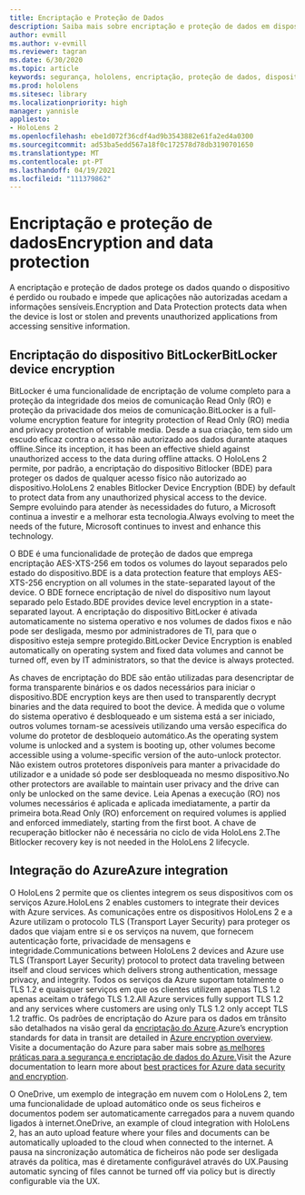 ```yaml
---
title: Encriptação e Proteção de Dados
description: Saiba mais sobre encriptação e proteção de dados em dispositivos HoloLens 2, incluindo a integração bitLocker e Azure.
author: evmill
ms.author: v-evmill
ms.reviewer: tagran
ms.date: 6/30/2020
ms.topic: article
keywords: segurança, hololens, encriptação, proteção de dados, dispositivo BitLocker, BitLocker, bitlocker, encriptação bitlocker, integração azure,
ms.prod: hololens
ms.sitesec: library
ms.localizationpriority: high
manager: yannisle
appliesto:
- HoloLens 2
ms.openlocfilehash: ebe1d072f36cdf4ad9b3543882e61fa2ed4a0300
ms.sourcegitcommit: ad53ba5edd567a18f0c172578d78db3190701650
ms.translationtype: MT
ms.contentlocale: pt-PT
ms.lasthandoff: 04/19/2021
ms.locfileid: "111379862"
---
```

# <a name="encryption-and-data-protection"></a><span data-ttu-id="52687-104">Encriptação e proteção de dados</span><span class="sxs-lookup"><span data-stu-id="52687-104">Encryption and data protection</span></span>

<span data-ttu-id="52687-105">A encriptação e proteção de dados protege os dados quando o dispositivo é perdido ou roubado e impede que aplicações não autorizadas acedam a informações sensíveis.</span><span class="sxs-lookup"><span data-stu-id="52687-105">Encryption and Data Protection protects data when the device is lost or stolen and prevents unauthorized applications from accessing sensitive information.</span></span>

## <a name="bitlocker-device-encryption"></a><span data-ttu-id="52687-106">Encriptação do dispositivo BitLocker</span><span class="sxs-lookup"><span data-stu-id="52687-106">BitLocker device encryption</span></span>

<span data-ttu-id="52687-107">BitLocker é uma funcionalidade de encriptação de volume completo para a proteção da integridade dos meios de comunicação Read Only (RO) e proteção da privacidade dos meios de comunicação.</span><span class="sxs-lookup"><span data-stu-id="52687-107">BitLocker is a full-volume encryption feature for integrity protection of Read Only (RO) media and privacy protection of writable media.</span></span>  <span data-ttu-id="52687-108">Desde a sua criação, tem sido um escudo eficaz contra o acesso não autorizado aos dados durante ataques offline.</span><span class="sxs-lookup"><span data-stu-id="52687-108">Since its inception, it has been an effective shield against unauthorized access to the data during offline attacks.</span></span> <span data-ttu-id="52687-109">O HoloLens 2 permite, por padrão, a encriptação do dispositivo Bitlocker (BDE) para proteger os dados de qualquer acesso físico não autorizado ao dispositivo.</span><span class="sxs-lookup"><span data-stu-id="52687-109">HoloLens 2 enables Bitlocker Device Encryption (BDE) by default to protect data from any unauthorized physical access to the device.</span></span> <span data-ttu-id="52687-110">Sempre evoluindo para atender às necessidades do futuro, a Microsoft continua a investir e a melhorar esta tecnologia.</span><span class="sxs-lookup"><span data-stu-id="52687-110">Always evolving to meet the needs of the future, Microsoft continues to invest and enhance this technology.</span></span>

<span data-ttu-id="52687-111">O BDE é uma funcionalidade de proteção de dados que emprega encriptação AES-XTS-256 em todos os volumes do layout separados pelo estado do dispositivo.</span><span class="sxs-lookup"><span data-stu-id="52687-111">BDE is a data protection feature that employs AES-XTS-256 encryption on all volumes in the state-separated layout of the device.</span></span> <span data-ttu-id="52687-112">O BDE fornece encriptação de nível do dispositivo num layout separado pelo Estado.</span><span class="sxs-lookup"><span data-stu-id="52687-112">BDE provides device level encryption in a state-separated layout.</span></span> <span data-ttu-id="52687-113">A encriptação do dispositivo BitLocker é ativada automaticamente no sistema operativo e nos volumes de dados fixos e não pode ser desligada, mesmo por administradores de TI, para que o dispositivo esteja sempre protegido.</span><span class="sxs-lookup"><span data-stu-id="52687-113">BitLocker Device Encryption is enabled automatically on operating system and fixed data volumes and cannot be turned off, even by IT administrators, so that the device is always protected.</span></span>

<span data-ttu-id="52687-114">As chaves de encriptação do BDE são então utilizadas para desencriptar de forma transparente binários e os dados necessários para iniciar o dispositivo.</span><span class="sxs-lookup"><span data-stu-id="52687-114">BDE encryption keys are then used to transparently decrypt binaries and the data required to boot the device.</span></span> <span data-ttu-id="52687-115">À medida que o volume do sistema operativo é desbloqueado e um sistema está a ser iniciado, outros volumes tornam-se acessíveis utilizando uma versão específica do volume do protetor de desbloqueio automático.</span><span class="sxs-lookup"><span data-stu-id="52687-115">As the operating system volume is unlocked and a system is booting up, other volumes become accessible using a volume-specific version of the auto-unlock protector.</span></span> <span data-ttu-id="52687-116">Não existem outros protetores disponíveis para manter a privacidade do utilizador e a unidade só pode ser desbloqueada no mesmo dispositivo.</span><span class="sxs-lookup"><span data-stu-id="52687-116">No other protectors are available to maintain user privacy and the drive can only be unlocked on the same device.</span></span> <span data-ttu-id="52687-117">Leia Apenas a execução (RO) nos volumes necessários é aplicada e aplicada imediatamente, a partir da primeira bota.</span><span class="sxs-lookup"><span data-stu-id="52687-117">Read Only (RO) enforcement on required volumes is applied and enforced immediately, starting from the first boot.</span></span> <span data-ttu-id="52687-118">A chave de recuperação bitlocker não é necessária no ciclo de vida HoloLens 2.</span><span class="sxs-lookup"><span data-stu-id="52687-118">The Bitlocker recovery key is not needed in the HoloLens 2 lifecycle.</span></span>

## <a name="azure-integration"></a><span data-ttu-id="52687-119">Integração do Azure</span><span class="sxs-lookup"><span data-stu-id="52687-119">Azure integration</span></span> 

<span data-ttu-id="52687-120">O HoloLens 2 permite que os clientes integrem os seus dispositivos com os serviços Azure.</span><span class="sxs-lookup"><span data-stu-id="52687-120">HoloLens 2 enables customers to integrate their devices with Azure services.</span></span> <span data-ttu-id="52687-121">As comunicações entre os dispositivos HoloLens 2 e a Azure utilizam o protocolo TLS (Transport Layer Security) para proteger os dados que viajam entre si e os serviços na nuvem, que fornecem autenticação forte, privacidade de mensagens e integridade.</span><span class="sxs-lookup"><span data-stu-id="52687-121">Communications between HoloLens 2 devices and Azure use TLS (Transport Layer Security) protocol to protect data traveling between itself and cloud services which delivers strong authentication, message privacy, and integrity.</span></span> <span data-ttu-id="52687-122">Todos os serviços da Azure suportam totalmente o TLS 1.2 e quaisquer serviços em que os clientes utilizem apenas TLS 1.2 apenas aceitam o tráfego TLS 1.2.</span><span class="sxs-lookup"><span data-stu-id="52687-122">All Azure services fully support TLS 1.2 and any services where customers are using only TLS 1.2 only accept TLS 1.2 traffic.</span></span> <span data-ttu-id="52687-123">Os padrões de encriptação do Azure para os dados em trânsito são detalhados na visão geral da [encriptação do Azure](https://docs.microsoft.com/azure/security/fundamentals/encryption-overview).</span><span class="sxs-lookup"><span data-stu-id="52687-123">Azure’s encryption standards for data in transit are detailed in [Azure encryption overview](https://docs.microsoft.com/azure/security/fundamentals/encryption-overview).</span></span> <span data-ttu-id="52687-124">Visite a documentação do Azure para saber mais sobre [as melhores práticas para a segurança e encriptação de dados do Azure.](https://docs.microsoft.com/azure/security/fundamentals/data-encryption-best-practices)</span><span class="sxs-lookup"><span data-stu-id="52687-124">Visit the Azure documentation to learn more about [best practices for Azure data security and encryption](https://docs.microsoft.com/azure/security/fundamentals/data-encryption-best-practices).</span></span> 

<span data-ttu-id="52687-125">O OneDrive, um exemplo de integração em nuvem com o HoloLens 2, tem uma funcionalidade de upload automático onde os seus ficheiros e documentos podem ser automaticamente carregados para a nuvem quando ligados à internet.</span><span class="sxs-lookup"><span data-stu-id="52687-125">OneDrive, an example of cloud integration with HoloLens 2, has an auto upload feature where your files and documents can be automatically uploaded to the cloud when connected to the internet.</span></span> <span data-ttu-id="52687-126">A pausa na sincronização automática de ficheiros não pode ser desligada através da política, mas é diretamente configurável através do UX.</span><span class="sxs-lookup"><span data-stu-id="52687-126">Pausing automatic syncing of files cannot be turned off via policy but is directly configurable via the UX.</span></span> 
